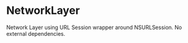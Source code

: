 # NetworkLayer
Network Layer using URL Session
wrapper around NSURLSession.
No external dependencies.
